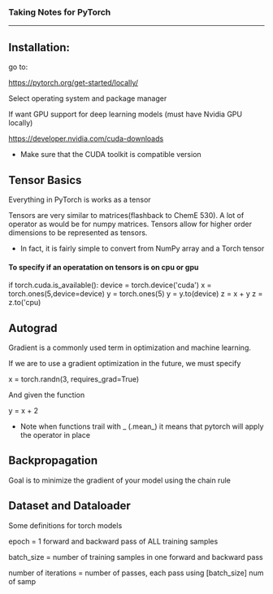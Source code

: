 ### Taking Notes for PyTorch
----

## Installation:
go to:

https://pytorch.org/get-started/locally/

Select operating system and package manager

If want GPU support for deep learning models (must have Nvidia GPU locally)

https://developer.nvidia.com/cuda-downloads

- Make sure that the CUDA toolkit is compatible version

## Tensor Basics

Everything in PyTorch is works as a tensor

Tensors are very similar to matrices(flashback to ChemE 530). A lot of operator
as would be for numpy matrices. Tensors allow for higher order dimensions to be
represented as tensors.

- In fact, it is fairly simple to convert from NumPy array and a Torch tensor

#### To specify if an operatation on tensors is on cpu or gpu

if torch.cuda.is_available():
	device = torch.device('cuda')
	x = torch.ones(5,device=device)
	y = torch.ones(5)
	y = y.to(device)
	z = x + y
	z = z.to('cpu)

## Autograd

Gradient is a commonly used term in optimization and machine learning.

If we are to use a gradient optimization in the future, we must specify

x = torch.randn(3, requires_grad=True)

And given the function

y = x + 2

- Note when functions trail with _ (.mean_) it means that pytorch will apply
the operator in place

## Backpropagation

Goal is to minimize the gradient of your model using the chain rule

## Dataset and Dataloader

Some definitions for torch models

epoch = 1 forward and backward pass of ALL training samples

batch_size = number of training samples in one forward and backward pass

number of iterations = number of passes, each pass using [batch_size] num of samp 
